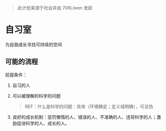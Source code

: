 > 此计划来源于社会并由 706Liwen 发起

# 自习室

为自我成长寻找可持续的空间



## 可能的流程

前提条件：

1. 自习的人

2. 可以被理解的科学的问题

   > REF：什么是科学的问题：具体（环境确定；定义域明确），可证伪

3. 良好的成长机制：惩罚懒惰的人、错误的人、不准确的人、违背科学的人；激励促进科学的人、成长的人。

